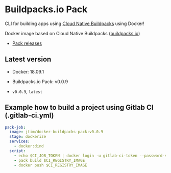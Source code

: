 # Buildpacks.io Pack

CLI for building apps using [Cloud Native Buildpacks](https://buildpacks.io/) using Docker!

Docker image based on Cloud Native Buildpacks ([buildpacks.io](https://buildpacks.io/))

* [Pack releases](https://github.com/buildpack/pack/releases)

## Latest version

* Docker: 18.09.1
* Buildpacks.io Pack: v0.0.9

* `v0.0.9`, `latest`

## Example how to build a project using Gitlab CI (.gitlab-ci.yml)

```yml
pack-job:
  image: jtim/docker-buildpacks-pack:v0.0.9
  stage: dockerize
  services:
    - docker:dind
  script:
    - echo $CI_JOB_TOKEN | docker login -u gitlab-ci-token --password-stdin registry.gitlab.com
    - pack build $CI_REGISTRY_IMAGE
    - docker push $CI_REGISTRY_IMAGE
```

